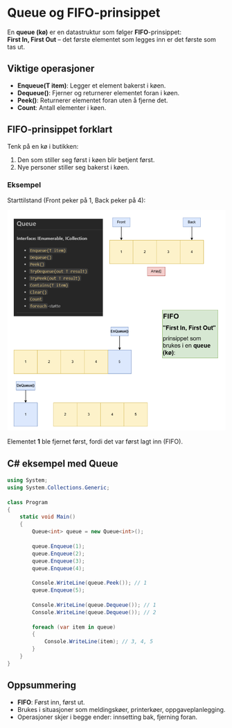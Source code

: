 # Queue og FIFO-prinsippet

En **queue (kø)** er en datastruktur som følger **FIFO**-prinsippet:  
**First In, First Out** – det første elementet som legges inn er det første som tas ut.

## Viktige operasjoner
- **Enqueue(T item)**: Legger et element bakerst i køen.
- **Dequeue()**: Fjerner og returnerer elementet foran i køen.
- **Peek()**: Returnerer elementet foran uten å fjerne det.
- **Count**: Antall elementer i køen.

<div style="page-break-after:always;"></div>

## FIFO-prinsippet forklart
Tenk på en kø i butikken:
1. Den som stiller seg først i køen blir betjent først.
2. Nye personer stiller seg bakerst i køen.

### Eksempel

Starttilstand (Front peker på 1, Back peker på 4):

![1756284557820](image/queue_fifo_explained/1756284557820.png)

Elementet **1** ble fjernet først, fordi det var først lagt inn (FIFO).

<div style="page-break-after:always;"></div>

## C# eksempel med Queue<T>

```csharp
using System;
using System.Collections.Generic;

class Program
{
    static void Main()
    {
        Queue<int> queue = new Queue<int>();
        
        queue.Enqueue(1);
        queue.Enqueue(2);
        queue.Enqueue(3);
        queue.Enqueue(4);

        Console.WriteLine(queue.Peek()); // 1
        queue.Enqueue(5);

        Console.WriteLine(queue.Dequeue()); // 1
        Console.WriteLine(queue.Dequeue()); // 2

        foreach (var item in queue)
        {
            Console.WriteLine(item); // 3, 4, 5
        }
    }
}
```

## Oppsummering
- **FIFO**: Først inn, først ut.
- Brukes i situasjoner som meldingskøer, printerkøer, oppgaveplanlegging.
- Operasjoner skjer i begge ender: innsetting bak, fjerning foran.

